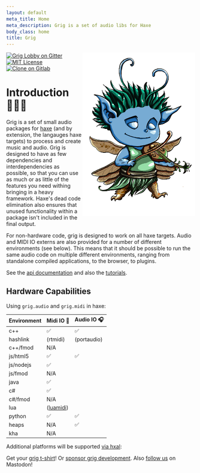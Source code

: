 ```yaml
---
layout: default
meta_title: Home
meta_description: Grig is a set of audio libs for Haxe
body_class: home
title: Grig
---
```


<img src="images/grig.png" style='float: right; width: 300px;' />

[![Grig Lobby on Gitter](https://badges.gitter.im/haxe-grig/Lobby.svg)](https://gitter.im/haxe-grig/Lobby?utm_source=badge&amp;utm_medium=badge&amp;utm_campaign=pr-badge&amp;utm_content=badge)
[![MIT License](https://img.shields.io/badge/license-MIT-green.svg)](license)
[![Clone on Gitlab](https://img.shields.io/static/v1.svg?label=gitlab&message=clone&color=green)](https://gitlab.com/haxe-grig)

# Introduction 🧚🏼‍♂️

Grig is a set of small audio packages for [haxe](https://haxe.org/) (and by extension, the langauges haxe targets) to process and create music and audio.
Grig is designed to have as few dependencies and interdependencies as possible, so that you can use as much or as little of the features you need withing bringing
in a heavy framework. Haxe's dead code elimination also ensures that unused functionality within a package isn't included in the final output.

For non-hardware code, grig is designed to work on all haxe targets. Audio and MIDI IO externs are also provided for a number of different environments (see below).
This means that it should be possible to run the same audio code on multiple different environments, ranging from standalone compiled applications, to the browser,
to plugins.

See the [api documentation](/api/) and also the [tutorials](/tutorials/).

## Hardware Capabilities

Using `grig.audio` and `grig.midi` in haxe:

<table style="width: 400px">
    <thead>
        <tr>
            <th>Environment</th>
            <th>Midi IO 🎹</th>
            <th>Audio IO 🎧</th>
        </tr>
    </thead>
    <tbody>
        <tr>
            <td>c++</td>
            <td>✅</td>
            <td>✅</td>
        </tr>
        <tr>
            <td>hashlink</td>
            <td>(rtmidi)</td>
            <td>(portaudio)</td>
        </tr>
        <tr>
            <td>c++/fmod</td>
            <td>N/A</td>
            <td></td>
        </tr>
        <tr>
            <td>js/html5</td>
            <td>✅</td>
            <td>✅</td>
        </tr>
        <tr>
            <td>js/nodejs</td>
            <td>✅</td>
            <td></td>
        </tr>
        <tr>
            <td>js/fmod</td>
            <td>N/A</td>
            <td></td>
        </tr>
        <tr>
            <td>java</td>
            <td>✅</td>
            <td></td>
        </tr>
        <tr>
            <td>c#</td>
            <td>✅</td>
            <td></td>
        </tr>
        <tr>
            <td>c#/fmod</td>
            <td>N/A</td>
            <td></td>
        </tr>
        <tr>
            <td>lua</td>
            <td>(<a href="https://github.com/luaforge/luamidi" target="_blank">luamidi</a>)</td>
            <td></td>
        </tr>
        <tr>
            <td>python</td>
            <td>✅</td>
            <td>✅</td>
        </tr>
        <tr>
            <td>heaps</td>
            <td>N/A</td>
            <td>✅</td>
        </tr>
        <tr>
            <td>kha</td>
            <td>N/A</td>
            <td></td>
        </tr>
    </tbody>
</table>

Additional platforms will be supported [via hxal](https://gitlab.com/haxe-grig/grig.hxal):

Get your [grig t-shirt](https://www.redbubble.com/i/t-shirt/Grig-Mascot-by-handfetisch/40620610.IZGJF)! Or [sponsor grig development](https://github.com/sponsors/thomasjwebb). Also <a rel="me" href="https://fosstodon.org/@grig">follow us</a> on Mastodon!
